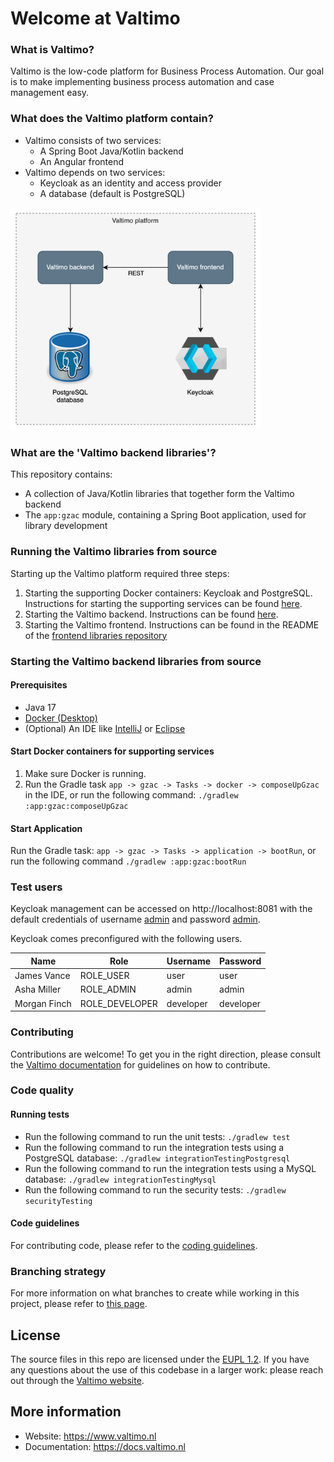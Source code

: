 # Welcome at Valtimo

### What is Valtimo?
Valtimo is the low-code platform for Business Process Automation. Our goal is to make implementing business process automation and case management easy.

### What does the Valtimo platform contain?
- Valtimo consists of two services:
    - A Spring Boot Java/Kotlin backend
    - An Angular frontend
- Valtimo depends on two services:
    - Keycloak as an identity and access provider
    - A database (default is PostgreSQL)

<img src="images/valtimo-platform.png" width="400" alt="Valtimo platform"/>

### What are the 'Valtimo backend libraries'?
This repository contains:
- A collection of Java/Kotlin libraries that together form the Valtimo backend
- The `app:gzac` module, containing a Spring Boot application, used for library development

### Running the Valtimo libraries from source
Starting up the Valtimo platform required three steps:
1. Starting the supporting Docker containers: Keycloak and PostgreSQL. Instructions for starting the supporting services can be found [here](app/gzac/README.md#start-docker-containers-for-supporting-services).
2. Starting the Valtimo backend. Instructions can be found [here](app/gzac/README.md#run-spring-boot-application).
3. Starting the Valtimo frontend. Instructions can be found in the README of the [frontend libraries repository](https://github.com/valtimo-platform/valtimo-frontend-libraries)

### Starting the Valtimo backend libraries from source
#### Prerequisites
- Java 17
- [Docker (Desktop)](https://www.docker.com/products/docker-desktop/)
- (Optional) An IDE like [IntelliJ](https://www.jetbrains.com/idea/download/) or [Eclipse](https://www.eclipse.org/downloads/)

#### Start Docker containers for supporting services
1. Make sure Docker is running.
2. Run the Gradle task `app -> gzac -> Tasks -> docker -> composeUpGzac` in the IDE, or run the following command: `./gradlew :app:gzac:composeUpGzac`

#### Start Application
Run the Gradle task: `app -> gzac -> Tasks -> application -> bootRun`, or run the following command `./gradlew :app:gzac:bootRun`

### Test users
Keycloak management can be accessed on http://localhost:8081 with the default credentials of username <ins>admin</ins> and password <ins>admin</ins>.

Keycloak comes preconfigured with the following users.

| Name         | Role           | Username  | Password  |
|--------------|----------------|-----------|-----------|
| James Vance  | ROLE_USER      | user      | user      |
| Asha Miller  | ROLE_ADMIN     | admin     | admin     |
| Morgan Finch | ROLE_DEVELOPER | developer | developer |

### Contributing
Contributions are welcome! To get you in the right direction, please consult the [Valtimo documentation](https://docs.valtimo.nl/readme/contributing) for guidelines on how to contribute.

### Code quality
#### Running tests
- Run the following command to run the unit tests: `./gradlew test`
- Run the following command to run the integration tests using a PostgreSQL database: `./gradlew integrationTestingPostgresql`
- Run the following command to run the integration tests using a MySQL database: `./gradlew integrationTestingMysql`
- Run the following command to run the security tests: `./gradlew securityTesting`

#### Code guidelines
<!--- TODO: write the coding guidelines--->
For contributing code, please refer to the [coding guidelines](CODING-GUIDELINES.md).

### Branching strategy
For more information on what branches to create while working in this project, please refer
to [this page](https://github.com/valtimo-platform/valtimo-documentation/blob/next-minor/contributing/branching-and-release-strategy.md).

## License
The source files in this repo are licensed under the [EUPL 1.2](https://joinup.ec.europa.eu/collection/eupl/eupl-text-eupl-12).
If you have any questions about the use of this codebase in a larger work: please reach out through the [Valtimo website](https://www.valtimo.nl/contact/).

## More information
- Website: https://www.valtimo.nl
- Documentation: https://docs.valtimo.nl